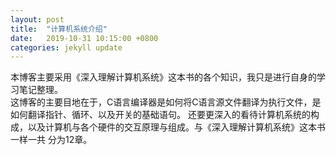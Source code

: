 ```yaml
---
layout: post
title:  "计算机系统介绍"
date:   2019-10-31 10:15:00 +0800
categories: jekyll update
---
```

<link rel="stylesheet" type="text/css" href="https://605333616.github.io/ComputerSystem/CS.css">
<div id="tableOfContents" style="z-index:999;display: block; position: fixed; margin-left: -20%; top: 150px;">
</div>


本博客主要采用《深入理解计算机系统》这本书的各个知识，我只是进行自身的学习笔记整理。  
这博客的主要目地在于，C语言编译器是如何将C语言源文件翻译为执行文件，是如何翻译指针、循环、以及开关的基础语句。
还要更深入的看待计算机系统的构成，以及计算机与各个硬件的交互原理与组成。与《深入理解计算机系统》这本书一样一共
分为12章。

<script type="text/javascript" src="https://605333616.github.io/ComputerSystem/CS.js">
</script>